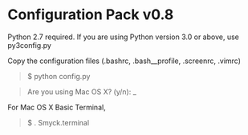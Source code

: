 # Configuration Pack v0.8

Python 2.7 required. If you are using Python version 3.0 or above, use py3config.py

Copy the configuration files
(.bashrc, .bash__profile, .screenrc, .vimrc)

> $ python config.py

> Are you using Mac OS X? (y/n): _

For Mac OS X Basic Terminal,

> $ . Smyck.terminal
